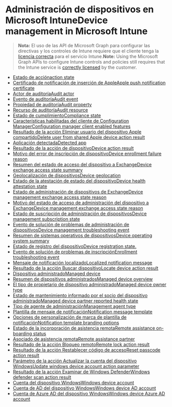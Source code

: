 # <a name="device-management-in-microsoft-intune"></a><span data-ttu-id="fd828-101">Administración de dispositivos en Microsoft Intune</span><span class="sxs-lookup"><span data-stu-id="fd828-101">Device management in Microsoft Intune</span></span>

> <span data-ttu-id="fd828-102">**Nota:** El uso de las API de Microsoft Graph para configurar las directivas y los controles de Intune requiere que el cliente tenga la [licencia correcta](https://www.microsoft.com/en-us/cloud-platform/microsoft-intune-pricing) para el servicio Intune.</span><span class="sxs-lookup"><span data-stu-id="fd828-102">**Note:** Using the Microsoft Graph APIs to configure Intune controls and policies still requires that the Intune service is [correctly licensed](https://www.microsoft.com/en-us/cloud-platform/microsoft-intune-pricing) by the customer.</span></span>

- [<span data-ttu-id="fd828-103">Estado de acción</span><span class="sxs-lookup"><span data-stu-id="fd828-103">action state</span></span>](intune_devices_actionstate.md)
- [<span data-ttu-id="fd828-104">Certificado de notificación de inserción de Apple</span><span class="sxs-lookup"><span data-stu-id="fd828-104">Apple push notification certificate</span></span>](intune_devices_applepushnotificationcertificate.md)
- [<span data-ttu-id="fd828-105">Actor de auditoría</span><span class="sxs-lookup"><span data-stu-id="fd828-105">Audit actor</span></span>](intune_auditing_auditactor.md)
- [<span data-ttu-id="fd828-106">Evento de auditoría</span><span class="sxs-lookup"><span data-stu-id="fd828-106">Audit event</span></span>](intune_auditing_auditevent.md)
- [<span data-ttu-id="fd828-107">Propiedad de auditoría</span><span class="sxs-lookup"><span data-stu-id="fd828-107">Audit property</span></span>](intune_auditing_auditproperty.md)
- [<span data-ttu-id="fd828-108">Recurso de auditoría</span><span class="sxs-lookup"><span data-stu-id="fd828-108">Audit resource</span></span>](intune_auditing_auditresource.md)
- [<span data-ttu-id="fd828-109">Estado de cumplimiento</span><span class="sxs-lookup"><span data-stu-id="fd828-109">Compliance state</span></span>](intune_devices_compliancestate.md)
- [<span data-ttu-id="fd828-110">Características habilitadas del cliente de Configuration Manager</span><span class="sxs-lookup"><span data-stu-id="fd828-110">Configuration manager client enabled features</span></span>](intune_devices_configurationmanagerclientenabledfeatures.md)
- [<span data-ttu-id="fd828-111">Resultado de la acción Eliminar usuario del dispositivo Apple compartido</span><span class="sxs-lookup"><span data-stu-id="fd828-111">Delete user from shared Apple device action result</span></span>](intune_devices_deleteuserfromsharedappledeviceactionresult.md)
- [<span data-ttu-id="fd828-112">Aplicación detectada</span><span class="sxs-lookup"><span data-stu-id="fd828-112">Detected app</span></span>](intune_devices_detectedapp.md)
- [<span data-ttu-id="fd828-113">Resultado de la acción de dispositivo</span><span class="sxs-lookup"><span data-stu-id="fd828-113">Device action result</span></span>](intune_devices_deviceactionresult.md)
- [<span data-ttu-id="fd828-114">Motivo del error de inscripción de dispositivo</span><span class="sxs-lookup"><span data-stu-id="fd828-114">Device enrollment failure reason</span></span>](intune_troubleshooting_deviceenrollmentfailurereason.md)
- [<span data-ttu-id="fd828-115">Resumen del estado de acceso del dispositivo a Exchange</span><span class="sxs-lookup"><span data-stu-id="fd828-115">Device exchange access state summary</span></span>](intune_devices_deviceexchangeaccessstatesummary.md)
- [<span data-ttu-id="fd828-116">Geolocalización de dispositivos</span><span class="sxs-lookup"><span data-stu-id="fd828-116">Device geolocation</span></span>](intune_devices_devicegeolocation.md)
- [<span data-ttu-id="fd828-117">Estado de la atestación de estado del dispositivo</span><span class="sxs-lookup"><span data-stu-id="fd828-117">Device health attestation state</span></span>](intune_devices_devicehealthattestationstate.md)
- [<span data-ttu-id="fd828-118">Estado de administración de dispositivos de Exchange</span><span class="sxs-lookup"><span data-stu-id="fd828-118">Device management exchange access state reason</span></span>](intune_devices_devicemanagementexchangeaccessstate.md)
- [<span data-ttu-id="fd828-119">Motivo del estado de acceso de administración del dispositivo a Exchange</span><span class="sxs-lookup"><span data-stu-id="fd828-119">Device management exchange access state reason</span></span>](intune_devices_devicemanagementexchangeaccessstatereason.md)
- [<span data-ttu-id="fd828-120">Estado de suscripción de administración de dispositivos</span><span class="sxs-lookup"><span data-stu-id="fd828-120">Device management subscription state</span></span>](intune_devices_devicemanagementsubscriptionstate.md)
- [<span data-ttu-id="fd828-121">Evento de solución de problemas de administración de dispositivos</span><span class="sxs-lookup"><span data-stu-id="fd828-121">Device management troubleshooting event</span></span>](intune_troubleshooting_devicemanagementtroubleshootingevent.md)
- [<span data-ttu-id="fd828-122">Resumen de sistemas operativos de dispositivos</span><span class="sxs-lookup"><span data-stu-id="fd828-122">Device operating system summary</span></span>](intune_devices_deviceoperatingsystemsummary.md)
- [<span data-ttu-id="fd828-123">Estado de registro del dispositivo</span><span class="sxs-lookup"><span data-stu-id="fd828-123">Device registration state.</span></span>](intune_devices_deviceregistrationstate.md)
- [<span data-ttu-id="fd828-124">Evento de solución de problemas de inscripción</span><span class="sxs-lookup"><span data-stu-id="fd828-124">Enrollment troubleshooting event</span></span>](intune_troubleshooting_enrollmenttroubleshootingevent.md)
- [<span data-ttu-id="fd828-125">Mensaje de notificación localizado</span><span class="sxs-lookup"><span data-stu-id="fd828-125">Localized notification message</span></span>](intune_notification_localizednotificationmessage.md)
- [<span data-ttu-id="fd828-126">Resultado de la acción Buscar dispositivo</span><span class="sxs-lookup"><span data-stu-id="fd828-126">Locate device action result</span></span>](intune_devices_locatedeviceactionresult.md)
- [<span data-ttu-id="fd828-127">Dispositivo administrado</span><span class="sxs-lookup"><span data-stu-id="fd828-127">Managed device</span></span>](intune_devices_manageddevice.md)
- [<span data-ttu-id="fd828-128">Resumen de dispositivos administrados</span><span class="sxs-lookup"><span data-stu-id="fd828-128">Managed device overview</span></span>](intune_devices_manageddeviceoverview.md)
- [<span data-ttu-id="fd828-129">El tipo de propietario de dispositivo administrado</span><span class="sxs-lookup"><span data-stu-id="fd828-129">Managed device owner type</span></span>](intune_devices_manageddeviceownertype.md)
- [<span data-ttu-id="fd828-130">Estado de mantenimiento informado por el socio del dispositivo administrado</span><span class="sxs-lookup"><span data-stu-id="fd828-130">Managed device partner reported health state</span></span>](intune_devices_manageddevicepartnerreportedhealthstate.md)
- [<span data-ttu-id="fd828-131">Tipo de agente de administración</span><span class="sxs-lookup"><span data-stu-id="fd828-131">Management agent type</span></span>](intune_devices_managementagenttype.md)
- [<span data-ttu-id="fd828-132">Plantilla de mensaje de notificación</span><span class="sxs-lookup"><span data-stu-id="fd828-132">Notification message template</span></span>](intune_notification_notificationmessagetemplate.md)
- [<span data-ttu-id="fd828-133">Opciones de personalización de marca de plantilla de notificación</span><span class="sxs-lookup"><span data-stu-id="fd828-133">Notification template branding options</span></span>](intune_notification_notificationtemplatebrandingoptions.md)
- [<span data-ttu-id="fd828-134">Estado de la incorporación de asistencia remota</span><span class="sxs-lookup"><span data-stu-id="fd828-134">Remote assistance on-boarding status</span></span>](intune_remoteassistance_remoteassistanceonboardingstatus.md)
- [<span data-ttu-id="fd828-135">Asociado de asistencia remota</span><span class="sxs-lookup"><span data-stu-id="fd828-135">Remote assistance partner</span></span>](intune_remoteassistance_remoteassistancepartner.md)
- [<span data-ttu-id="fd828-136">Resultado de la acción Bloqueo remoto</span><span class="sxs-lookup"><span data-stu-id="fd828-136">Remote lock action result</span></span>](intune_devices_remotelockactionresult.md)
- [<span data-ttu-id="fd828-137">Resultado de la acción Restablecer código de acceso</span><span class="sxs-lookup"><span data-stu-id="fd828-137">Reset passcode action result</span></span>](intune_devices_resetpasscodeactionresult.md)
- [<span data-ttu-id="fd828-138">Parámetro de la acción Actualizar la cuenta del dispositivo Windows</span><span class="sxs-lookup"><span data-stu-id="fd828-138">Update windows device account action parameter</span></span>](intune_devices_updatewindowsdeviceaccountactionparameter.md)
- [<span data-ttu-id="fd828-139">Resultado de la acción Examinar de Windows Defender</span><span class="sxs-lookup"><span data-stu-id="fd828-139">Windows defender scan action result</span></span>](intune_devices_windowsdefenderscanactionresult.md)
- [<span data-ttu-id="fd828-140">Cuenta del dispositivo Windows</span><span class="sxs-lookup"><span data-stu-id="fd828-140">Windows device account</span></span>](intune_devices_windowsdeviceaccount.md)
- [<span data-ttu-id="fd828-141">Cuenta de AD del dispositivo Windows</span><span class="sxs-lookup"><span data-stu-id="fd828-141">Windows device AD account</span></span>](intune_devices_windowsdeviceadaccount.md)
- [<span data-ttu-id="fd828-142">Cuenta de Azure AD del dispositivo Windows</span><span class="sxs-lookup"><span data-stu-id="fd828-142">Windows device Azure AD account</span></span>](intune_devices_windowsdeviceazureadaccount.md)
